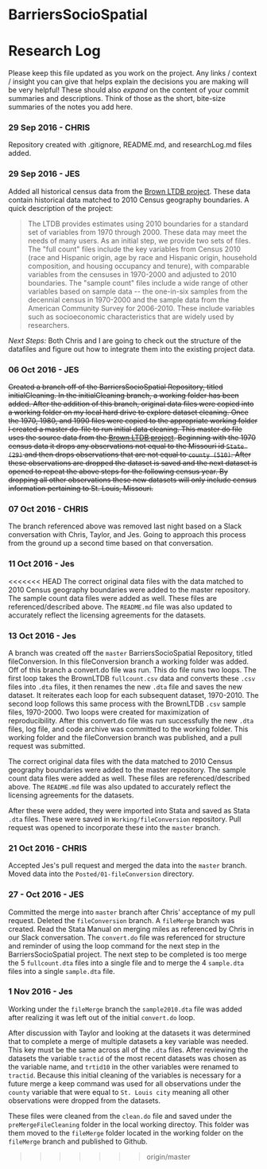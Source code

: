 # BarriersSocioSpatial
# Research Log

Please keep this file updated as you work on the project. Any links / context / insight you can give that helps explain the decisions you are making will be very helpful! These should also *expand* on the content of your commit summaries and descriptions. Think of those as the short, bite-size summaries of the notes you add here.

### 29 Sep 2016 - CHRIS
Repository created with .gitignore, README.md, and researchLog.md files added.

### 29 Sep 2016 - JES
Added all historical census data from the [Brown LTDB project](http://www.s4.brown.edu/us2010/Researcher/LTDB.htm). These data contain historical data matched to 2010 Census geography boundaries. A quick description of the project:

> The LTDB provides estimates using 2010 boundaries for a standard set of variables from 1970 through 2000. These data may meet the needs of many users. As an initial step, we provide two sets of files. The "full count" files include the key variables from Census 2010 (race and Hispanic origin, age by race and Hispanic origin, household composition, and housing occupancy and tenure), with comparable variables from the censuses in 1970-2000 and adjusted to 2010 boundaries. The "sample count" files include a wide range of other variables based on sample data -- the one-in-six samples from the decennial census in 1970-2000 and the sample data from the American Community Survey for 2006-2010. These include variables such as socioeconomic characteristics that are widely used by researchers.

*Next Steps:* Both Chris and I are going to check out the structure of the datafiles and figure out how to integrate them into the existing project data.

### 06 Oct 2016 - JES
~~Created a branch off of the BarriersSocioSpatial Repository, titled initialCleaning. In the initialCleaning branch, a working folder has been added. After the addition of this branch, original data files were copied into a working folder on my local hard drive to explore dataset cleaning. Once the 1970, 1980, and 1990 files were copied to the appropriate working folder I created a master do-file to run initial data cleaning. This master do file uses the source data from the [Brown LTDB project](http://www.s4.brown.edu/us2010/Researcher/LTDB.htm). Beginning with the 1970 census data it drops any observations not equal to the Missouri id `State (29)` and then drops observations that are not equal to `county (510)`. After these observations are dropped the dataset is saved and the next dataset is opened to repeat the above steps for the following census year. By dropping all other observations these new datasets will only include census information pertaining to St. Louis, Missouri.~~

### 07 Oct 2016 - CHRIS
The branch referenced above was removed last night based on a Slack conversation with Chris, Taylor, and Jes. Going to approach this process from the ground up a second time based on that conversation.

### 11 Oct 2016 - Jes
<<<<<<< HEAD
The correct original data files with the data matched to 2010 Census geography boundaries were added to the master repository. The sample count data files were added as well. These files are referenced/described above. The `README.md` file was also updated to accurately reflect the licensing agreements for the datasets.

### 13 Oct 2016 - Jes

A branch was created off the `master` BarriersSocioSpatial Repository, titled fileConversion. In this fileConversion branch a working folder was added. Off of this branch a convert.do file was run. This do file runs two loops. The first loop takes the BrownLTDB `fullcount.csv` data and converts these `.csv` files into `.dta` files, it then renames the new `.dta` file and saves the new dataset. It reiterates each loop for each subsequent dataset, 1970-2010. The second loop follows this same process with the BrownLTDB `.csv` sample files, 1970-2000. Two loops were created for maximization of reproducibility. After this convert.do file was run successfully the new `.dta` files, log file, and code archive was committed to the working folder. This working folder and the fileConversion branch was published, and a pull request was submitted.


The correct original data files with the data matched to 2010 Census geography boundaries were added to the master repository. The sample count data files were added as well. These files are referenced/described above. The `README.md` file was also updated to accurately reflect the licensing agreements for the datasets.

After these were added, they were imported into Stata and saved as Stata `.dta` files. These were saved in `Working/fileConversion` repository. Pull request was opened to incorporate these into the `master` branch.

### 21 Oct 2016 - CHRIS

Accepted Jes's pull request and merged the data into the `master` branch. Moved data into the `Posted/01-fileConversion` directory.

### 27 - Oct 2016 - JES

Committed the merge into `master` branch after Chris' acceptance of my pull request. Deleted the `fileConversion` branch. A `fileMerge` branch was created. Read the Stata Manual on merging miles as referenced by Chris in our Slack conversation. The `convert.do` file was referenced for structure and reminder of using the loop command for the next step in the BarriersSocioSpatial project. The next step to be completed is too merge the 5 `fullcount.dta` files into a single file and to merge the 4 `sample.dta` files into a single `sample.dta` file.

### 1 Nov 2016 - Jes

Working under the `fileMerge` branch the `sample2010.dta` file was added after realizing it was left out of the initial `convert.do` loop.

After discussion with Taylor and looking at the datasets it was determined that to complete a merge of multiple datasets a key variable was needed. This key must be the same across all of the `.dta` files. After reviewing the datasets the variable `tractid` of the most recent datasets was chosen as the variable name, and `trtid10` in the other variables were renamed to `tractid`. Because this initial cleaning of the variables is necessary for a future merge a keep command was used for all observations under the `county` variable that were equal to `St. Louis city` meaning all other observations were dropped from the datasets.

These files were cleaned from the `clean.do` file and saved under the `preMergeFileCleaning` folder in the local working directoy. This folder was them moved to the `fileMerge` folder located in the working folder on the `fileMerge` branch and published to Github.   


 >> > > > > > origin/master
